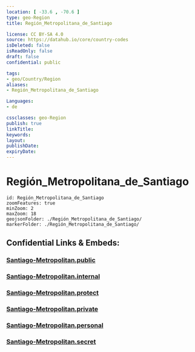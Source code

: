 ```yaml
---
location: [ -33.6 , -70.6 ] 
type: geo-Region
title: Región_Metropolitana_de_Santiago

license: CC BY-SA 4.0
source: https://datahub.io/core/country-codes
isDeleted: false
isReadOnly: false
draft: false
confidential: public

tags:
- geo/Country/Region
aliases:
- Región_Metropolitana_de_Santiago

Languages:
- de

cssclasses: geo-Region
publish: true
linkTitle: 
keywords: 
layout: 
publishDate: 
expiryDate: 
---
```


# Región_Metropolitana_de_Santiago

```leaflet
id: Región_Metropolitana_de_Santiago
zoomFeatures: true 
minZoom: 2 
maxZoom: 18
geojsonFolder: ./Región_Metropolitana_de_Santiago/
markerFolder: ./Región_Metropolitana_de_Santiago/
```


## Confidential Links & Embeds: 

### [Santiago-Metropolitan.public](/_public/\Earth\Continent\America~South\Chile\regions~ChileSantiago-Metropolitan.public.md) 

### [Santiago-Metropolitan.internal](/_internal/\Earth\Continent\America~South\Chile\regions~ChileSantiago-Metropolitan.internal.md) 

### [Santiago-Metropolitan.protect](/_protect/\Earth\Continent\America~South\Chile\regions~ChileSantiago-Metropolitan.protect.md) 

### [Santiago-Metropolitan.private](/_private/\Earth\Continent\America~South\Chile\regions~ChileSantiago-Metropolitan.private.md) 

### [Santiago-Metropolitan.personal](/_personal/\Earth\Continent\America~South\Chile\regions~ChileSantiago-Metropolitan.personal.md) 

### [Santiago-Metropolitan.secret](/_secret/\Earth\Continent\America~South\Chile\regions~ChileSantiago-Metropolitan.secret.md)

